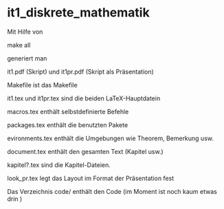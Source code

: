 # it1_diskrete_mathematik

Mit Hilfe von

make all

generiert man

it1.pdf (Skript) und it1pr.pdf (Skript als Präsentation)

Makefile ist das Makefile

it1.tex und it1pr.tex sind die beiden LaTeX-Hauptdatein

macros.tex enthält selbstdefinierte Befehle

packages.tex enthält die benutzten Pakete

evironments.tex enthält die Umgebungen wie Theorem, Bemerkung usw.

document.tex enthält den gesamten Text (Kapitel usw.)

kapitel?.tex sind die Kapitel-Dateien.

look_pr.tex legt das Layout im Format der Präsentation fest

Das Verzeichnis code/ enthält den Code (im Moment ist noch kaum etwas drin )
